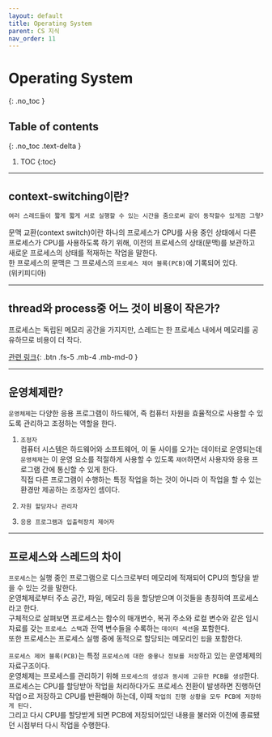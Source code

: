 ```yaml
---
layout: default
title: Operating System
parent: CS 지식
nav_order: 11
---
```


# Operating System
{: .no_toc }

## Table of contents
{: .no_toc .text-delta }

1. TOC
{:toc}
---

## context-switching이란?

```scss
여러 스레드들이 짧게 짧게 서로 실행할 수 있는 시간을 줌으로써 같이 동작할수 있게끔 그렇게...  
```

문맥 교환(context switch)이란 하나의 프로세스가 CPU를 사용 중인 상태에서 다른 프로세스가 CPU를 사용하도록 하기 위해, 이전의 프로세스의 상태(문맥)를 보관하고 새로운 프로세스의 상태를 적재하는 작업을 말한다.  
한 프로세스의 문맥은 그 프로세스의 `프로세스 제어 블록(PCB)`에 기록되어 있다.  
(위키피디아)

---

## thread와 process중 어느 것이 비용이 작은가?

프로세스는 독립된 메모리 공간을 가지지만, 스레드는 한 프로세스 내에서 메모리를 공유하므로 비용이 더 작다.  

[관련 링크](https://arer.tistory.com/80){: .btn .fs-5 .mb-4 .mb-md-0 }

---

## 운영체제란?

`운영체제`는 다양한 응용 프로그램이 하드웨어, 즉 컴퓨터 자원을 효율적으로 사용할 수 있도록 관리하고 조정하는 역할을 한다.

1. `조정자`  
컴퓨터 시스템은 하드웨어와 소프트웨어, 이 둘 사이를 오가는 데이터로 운영되는데 `운영체제`는 이 운영 요소를 적절하게 사용할 수 있도록 `제어`하면서 사용자와 응용 프로그램 간에 통신할 수 있게 한다.  
직접 다른 프로그램이 수행하는 특정 작업을 하는 것이 아니라 이 작업을 할 수 있는 환경만 제공하는 조정자인 셈이다.  

2. `자원 할당자나 관리자` 



3. `응용 프로그램과 입출력장치 제어자`

---
## 프로세스와 스레드의 차이

`프로세스`는 실행 중인 프로그램으로 디스크로부터 메모리에 적재되어 CPU의 할당을 받을 수 있는 것을 말한다.  
운영체제로부터 주소 공간, 파일, 메모리 등을 할당받으며 이것들을 총칭하여 프로세스라고 한다.  
구체적으로 살펴보면 프로세스는 함수의 매개변수, 복귀 주소와 로컬 변수와 같은 임시 자료를 갖는 `프로세스 스택`과 전역 변수들을 수록하는 `데이터 섹션`을 포함한다.  
또한 프로세스는 프로세스 실행 중에 동적으로 할당되는 메모리인 `힙`을 포함한다.  

`프로세스 제어 블록(PCB)`는 특정 `프로세스에 대한 중욯나 정보를 저장`하고 있는 운영체제의 자료구조이다.  
운영체제는 프로세스를 관리하기 위해 `프로세스의 생성과 동시에 고유한 PCB를 생성`한다.  
프로세스는 CPU를 할당받아 작업을 처리하다가도 프로세스 전환이 발생하면 진행하던 작업ㅇ르 저장하고 CPU를 반환해야 하는데, 이때 `작업의 진행 상황을 모두 PCB에 저장하게 된다.`  
그리고 다시 CPU를 할당받게 되면 PCB에 저장되어있던 내용을 불러와 이전에 종료됐던 시점부터 다시 작업을 수행한다.  



